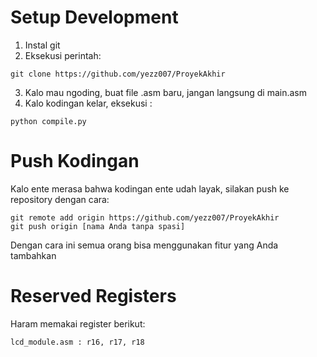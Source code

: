 # Setup Development
1. Instal git
2. Eksekusi perintah:
```
git clone https://github.com/yezz007/ProyekAkhir
```
3. Kalo mau ngoding, buat file .asm baru, jangan langsung di main.asm
4. Kalo kodingan kelar, eksekusi :
```
python compile.py
```

# Push Kodingan
Kalo ente merasa bahwa kodingan ente udah layak, silakan push ke repository dengan cara:
```
git remote add origin https://github.com/yezz007/ProyekAkhir
git push origin [nama Anda tanpa spasi]
```
Dengan cara ini semua orang bisa menggunakan fitur yang Anda tambahkan

# Reserved Registers
Haram memakai register berikut:
```
lcd_module.asm : r16, r17, r18
```
